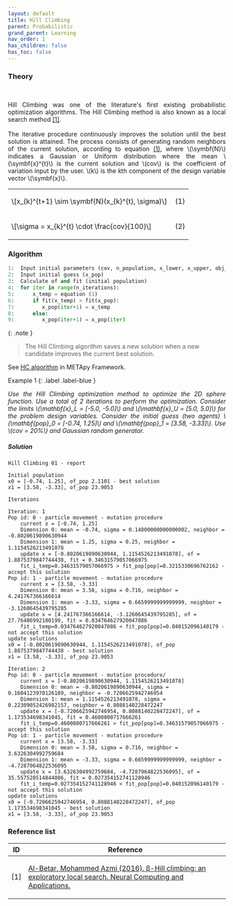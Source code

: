 ```yaml
---
layout: default
title: Hill Climbing
parent: Probabilistic
grand_parent: Learning
nav_order: 1
has_children: false
has_toc: false
---
```


<!--Don't delete ths script-->
<script src = "https://polyfill.io/v3/polyfill.min.js?features=es6"></script>
<script id = "MathJax-script" async src="https://cdn.jsdelivr.net/npm/mathjax@3/es5/tex-mml-chtml.js"></script>
<!--Don't delete ths script-->

<h3>Theory</h3>

<br>

<p align = "justify">
Hill Climbing was one of the literature's first existing probabilistic optimization algorithms. The Hill Climbing method is also known as a local search method <a href="#ref1">[1]</a>.
<br><br>
The iterative procedure continuously improves the solution until the best solution is attained. The process consists of generating random neighbors of the current solution, according to equation <a href="#eq1">(1)</a>, where \(\symbf{N}\) indicates a Gaussian or Uniform distribution where the mean \(\symbf{x}^{t}\) is the current solution and \(cov\) is the coefficient of variation input by the user. \(k\) is the kth component of the design variable vector \(\symbf{x}\).
</p>

<table border = "0" style = "width:100%">
    <tr>
        <td style="width: 90%;">\[x_{k}^{t+1} \sim \symbf{N}(x_{k}^{t}, \sigma)\]</td>
        <td style="width: 10%;"><p align = "right" id = "eq1">(1)</p></td>
    </tr>
    <tr>
        <td style="width: 90%;">\[\sigma = x_{k}^{t} \cdot \frac{cov}{100}\]</td>
        <td style="width: 10%;"><p align = "right" id = "eq2">(2)</p></td>
    </tr>
</table>

<h3>Algorithm</h3>

```python
1:  Input initial parameters (cov, n_population, x_lower, x_upper, obj_function, n_dimensions)
2:  Input initial guess (x_pop)
3:  Calculate of and fit (initial population)
4:  for iter in range(n_iterations):
5:      x_temp = equation (1)
6:      if fit(x_temp) > fit(x_pop):
7:         x_pop(iter+1) = x_temp
8:      else:
9:         x_pop(iter+1) = x_pop(iter)
```

{: .note }
> The Hill Climbing algorithm saves a new solution when a new candidate improves the current best solution.

<p align = "justify">
See <a href="https://wmpjrufg.github.io/METAPY/FRA_SA_HILL.html" target="_blank">HC algorithm</a> in METApy Framework.
</p>

Example 1
{: .label .label-blue }

<p align = "justify">
  <i>
      Use the Hill Climbing optimization method to optimize the 2D sphere function. Use a total of 2 iterations to perform the optimization. Consider the limits \(\mathbf{x}_L = [-5.0, -5.0]\) and \(\mathbf{x}_U = [5.0, 5.0]\) for the problem design variables. Consider the initial guess (two agents) \(\mathbf{pop}_0 = [-0.74, 1.25]\) and \(\mathbf{pop}_1 = [3.58, -3.33]\). Use \(cov = 20%\) and Gaussian random generator.
  </i>
</p>


<h5>Solution</h5>

```
Hill Climbing 01 - report 

Initial population
x0 = [-0.74, 1.25], of_pop 2.1101 - best solution
x1 = [3.58, -3.33], of_pop 23.9053 

Iterations

Iteration: 1
Pop id: 0 - particle movement - mutation procedure
    current x = [-0.74, 1.25]
    Dimension 0: mean = -0.74, sigma = 0.14800000000000002, neighbor = -0.8020619890630944
    Dimension 1: mean = 1.25, sigma = 0.25, neighbor = 1.1154526213491078
    update x = [-0.8020619890630944, 1.1154526213491078], of = 1.8875379847744438, fit = 0.34631579057066975
    fit_i_temp=0.34631579057066975 > fit_pop[pop]=0.3215330696762162 - accept this solution
Pop id: 1 - particle movement - mutation procedure
    current x = [3.58, -3.33]
    Dimension 0: mean = 3.58, sigma = 0.716, neighbor = 4.241767366166614
    Dimension 1: mean = -3.33, sigma = 0.6659999999999999, neighbor = -3.1260645439795285
    update x = [4.241767366166614, -3.1260645439795285], of = 27.76486992180199, fit = 0.034764627920047086
    fit_i_temp=0.034764627920047086 < fit_pop[pop]=0.040152096140179 - not accept this solution
update solutions
x0 = [-0.8020619890630944, 1.1154526213491078], of_pop 1.8875379847744438 - best solution
x1 = [3.58, -3.33], of_pop 23.9053

Iteration: 2
Pop id: 0 - particle movement - mutation procedure/
    current x = [-0.8020619890630944, 1.1154526213491078]
    Dimension 0: mean = -0.8020619890630944, sigma = 0.1604123978126189, neighbor = -0.7206625942746954
    Dimension 1: mean = 1.1154526213491078, sigma = 0.22309052426982157, neighbor = 0.8088140228472247
    update x = [-0.7206625942746954, 0.8088140228472247], of = 1.173534698341045, fit = 0.4600800717666261
    fit_i_temp=0.4600800717666261 > fit_pop[pop]=0.34631579057066975 - accept this solution
Pop id: 1 - particle movement - mutation procedure
    current x = [3.58, -3.33]
    Dimension 0: mean = 3.58, sigma = 0.716, neighbor = 3.6326304992759684
    Dimension 1: mean = -3.33, sigma = 0.6659999999999999, neighbor = -4.7287964822536095
    update x = [3.6326304992759684, -4.7287964822536095], of = 35.557520514844086, fit = 0.027354152741128946
    fit_i_temp=0.027354152741128946 < fit_pop[pop]=0.040152096140179 - not accept this solution
update solutions
x0 = [-0.7206625942746954, 0.8088140228472247], of_pop 1.173534698341045 - best solution
x1 = [3.58, -3.33], of_pop 23.9053    
```

<h3>Reference list</h3>

<table>
    <thead>
        <tr>
            <th>ID</th>
            <th>Reference</th>
        </tr>
    </thead>
    <tbody>
        <tr>
            <td><p align = "center" id = "ref1">[1]</p></td>
            <td><p align = "left"><a href="https://doi.org/10.1007/s00521-016-2328-2" target="_blank" rel="noopener noreferrer">Al-Betar, Mohammed Azmi (2016). β-Hill climbing: an exploratory local search. Neural Computing and Applications.</a></p></td>
        </tr>
    </tbody>
</table>